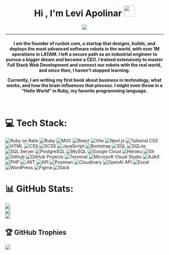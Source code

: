 <h1 align="center">Hi , I'm Levi Apolinar <img src="https://media.giphy.com/media/hvRJCLFzcasrR4ia7z/giphy.gif" width="35"></h1>
<p align="center">
  <a href="https://github.com/DenverCoder1/readme-typing-svg"><img src="https://readme-typing-svg.herokuapp.com?lines=English%20|%20Adaptability%20|%20Critical+Thinking;Time+Management%20|%20Decision+Making%20|%20Technical+Communication;Problem+Solving%20|%20Team+Leadership%20|%20Attention+to+Detail;Strategic+Vision%20|%20Team+Motivation%20|%20Change+Management;Negotiation%20|%20Effective+Delegation%20|%20Crisis+Management;Results+Oriented%20|%20Innovation%20|%20Analytical+Thinking;Empathy%20|%20Continuous+Learning%20|%20Work+Under+Pressure;&center=true&width=900&height=50"></a>
</p>
<hr/>
<h4 align="center">I am the founder of rucbot.com, a startup that designs, builds, and deploys the most advanced software robots in the world, with over 1M operations in LATAM. I left a secure path as an industrial engineer to pursue a bigger dream and become a CEO. I trained extensively to master Full Stack Web Development and connect our robots with the real world, and since then, I haven’t stopped learning.

Currently, I am writing my first book about business in technology, what works, and how the brain influences that process. I might even throw in a "Hello World" in Ruby, my favorite programming language.</h4>
<br>

# 💻 Tech Stack:
![Ruby on Rails](https://img.shields.io/badge/Ruby_On_Rails-%23CC0000.svg?style=for-the-badge&logo=rubyonrails&logoColor=white)
![Ruby](https://img.shields.io/badge/Ruby-%23CC342D.svg?style=for-the-badge&logo=ruby&logoColor=white)
![MVC](https://img.shields.io/badge/MVC-%231572B6.svg?style=for-the-badge)
![React](https://img.shields.io/badge/React-%2320232A.svg?style=for-the-badge&logo=react&logoColor=%2361DAFB)
![Vite](https://img.shields.io/badge/Vite-%23646CFF.svg?style=for-the-badge&logo=vite&logoColor=white)
![Next.js](https://img.shields.io/badge/Next.js-%23000000.svg?style=for-the-badge&logo=nextdotjs&logoColor=white)
![Tailwind CSS](https://img.shields.io/badge/TailwindCSS-%2338B2AC.svg?style=for-the-badge&logo=tailwind-css&logoColor=white)
![HTML](https://img.shields.io/badge/HTML-%23E34F26.svg?style=for-the-badge&logo=html5&logoColor=white)
![CSS](https://img.shields.io/badge/CSS-%231572B6.svg?style=for-the-badge&logo=css3&logoColor=white)
![SCSS](https://img.shields.io/badge/SCSS-%23CC6699.svg?style=for-the-badge&logo=sass&logoColor=white)
![JavaScript](https://img.shields.io/badge/JavaScript-%23F7DF1E.svg?style=for-the-badge&logo=javascript&logoColor=black)
![Bootstrap](https://img.shields.io/badge/Bootstrap-%23563D7C.svg?style=for-the-badge&logo=bootstrap&logoColor=white)
![SQL](https://img.shields.io/badge/SQL-%234477A1.svg?style=for-the-badge)
![SQLite](https://img.shields.io/badge/SQLite-%23003B57.svg?style=for-the-badge&logo=sqlite&logoColor=white)
![SQL Server](https://img.shields.io/badge/SQL%20Server-%23CC2927.svg?style=for-the-badge&logo=microsoft-sql-server&logoColor=white)
![PostgreSQL](https://img.shields.io/badge/PostgreSQL-%23336791.svg?style=for-the-badge&logo=postgresql&logoColor=white)
![MySQL](https://img.shields.io/badge/MySQL-%234479A1.svg?style=for-the-badge&logo=mysql&logoColor=white)
![Google Cloud](https://img.shields.io/badge/Google_Cloud-%234285F4.svg?style=for-the-badge&logo=google-cloud&logoColor=white)
![Heroku](https://img.shields.io/badge/Heroku-%23430098.svg?style=for-the-badge&logo=heroku&logoColor=white)
![Git](https://img.shields.io/badge/Git-%23F05033.svg?style=for-the-badge&logo=git&logoColor=white)
![GitHub](https://img.shields.io/badge/github-%23181717.svg?style=for-the-badge&logo=github&logoColor=white)
![GitHub Projects](https://img.shields.io/badge/GitHub_Projects-%23181717.svg?style=for-the-badge&logo=github&logoColor=white)
![Terminal](https://img.shields.io/badge/Terminal-%23000000.svg?style=for-the-badge&logo=windows-terminal&logoColor=white)
![Microsoft Visual Studio](https://img.shields.io/badge/Visual_Studio-%235C2D91.svg?style=for-the-badge&logo=visual%20studio&logoColor=white)
![AJAX](https://img.shields.io/badge/AJAX-%2300BFFF.svg?style=for-the-badge&logo=ajax&logoColor=white)
![PHP](https://img.shields.io/badge/PHP-%23777BB4.svg?style=for-the-badge&logo=php&logoColor=white)
![JWT](https://img.shields.io/badge/JWT-%23000000.svg?style=for-the-badge&logo=JSON%20web%20tokens&logoColor=white)
![API](https://img.shields.io/badge/API-%23008080.svg?style=for-the-badge)
![Postman](https://img.shields.io/badge/Postman-%23FF6C37.svg?style=for-the-badge&logo=postman&logoColor=white)
![Cloudinary](https://img.shields.io/badge/Cloudinary-%2338B2AC.svg?style=for-the-badge&logo=cloudinary&logoColor=white)
![OpenAI API](https://img.shields.io/badge/OpenAI_API-%23444999.svg?style=for-the-badge&logo=openai&logoColor=white)
![Excel](https://img.shields.io/badge/Excel-%23217346.svg?style=for-the-badge&logo=microsoft-excel&logoColor=white)
![WordPress](https://img.shields.io/badge/WordPress-%23117AC9.svg?style=for-the-badge&logo=wordpress&logoColor=white)
![Figma](https://img.shields.io/badge/Figma-%23F24E1E.svg?style=for-the-badge&logo=figma&logoColor=white)
![Slack](https://img.shields.io/badge/Slack-%234A154B.svg?style=for-the-badge&logo=slack&logoColor=white)

# 📊 GitHub Stats:
![](https://github-readme-stats.vercel.app/api?username=lapolinarm&theme=dark&hide_border=false&include_all_commits=false&count_private=false)<br/>
![](https://github-readme-streak-stats.herokuapp.com/?user=lapolinarm&theme=dark&hide_border=false)<br/>
![](https://github-readme-stats.vercel.app/api/top-langs/?username=lapolinarm&theme=dark&hide_border=false&include_all_commits=false&count_private=false&layout=compact)

## 🏆 GitHub Trophies
![](https://github-profile-trophy.vercel.app/?username=lapolinarm&theme=onedark&no-frame=true&no-bg=false&margin-w=4)

